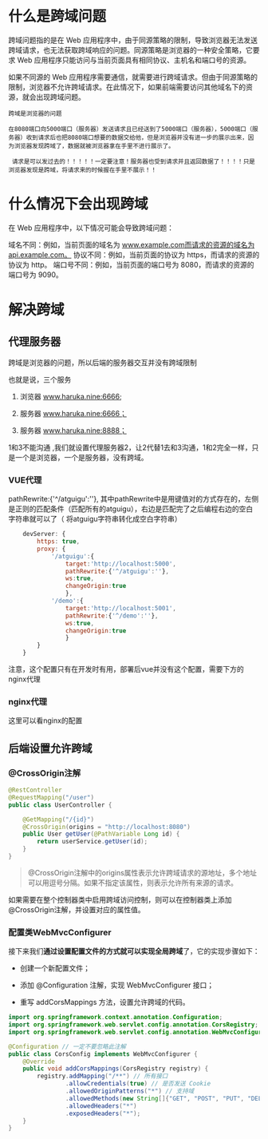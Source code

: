 

# 什么是跨域问题

跨域问题指的是在 Web 应用程序中，由于同源策略的限制，导致浏览器无法发送跨域请求，也无法获取跨域响应的问题。同源策略是浏览器的一种安全策略，它要求 Web 应用程序只能访问与当前页面具有相同协议、主机名和端口号的资源。

如果不同源的 Web 应用程序需要通信，就需要进行跨域请求。但由于同源策略的限制，浏览器不允许跨域请求。在此情况下，如果前端需要访问其他域名下的资源，就会出现跨域问题。


```Plain Text
跨域是浏览器的问题

在8080端口向5000端口（服务器）发送请求且已经送到了5000端口（服务器），5000端口（服务器）收到请求后也把8080端口想要的数据交给他，但是浏览器并没有进一步的展示出来，因为浏览器发现跨域了，数据就被浏览器拿在手里不进行展示了。

 请求是可以发过去的！！！！！一定要注意！服务器也受到请求并且返回数据了！！！！只是浏览器发现是跨域，将请求来的时候握在手里不展示！！
```



# 什么情况下会出现跨域

在 Web 应用程序中，以下情况可能会导致跨域问题：

域名不同：例如，当前页面的域名为 www.example.com而请求的资源的域名为api.example.com。
协议不同：例如，当前页面的协议为 https，而请求的资源的协议为 http。
端口号不同：例如，当前页面的端口号为 8080，而请求的资源的端口号为 9090。



# 解决跨域

## 代理服务器

跨域是浏览器的问题，所以后端的服务器交互并没有跨域限制

也就是说，三个服务

1. 浏览器 www.haruka.nine:6666;

2. 服务器 www.haruka.nine:6666；

3. 服务器 www.haruka.nine:8888；


1和3不能沟通 ,我们就设置代理服务器2，让2代替1去和3沟通，1和2完全一样，只是一个是浏览器，一个是服务器，没有跨域。

### VUE代理



pathRewrite:{'^/atguigu':''},  其中pathRewrite中是用键值对的方式存在的，左侧是正则的匹配条件（匹配所有的atguigu），右边是匹配完了之后编程右边的空白字符串就可以了（ 将atguigu字符串转化成空白字符串）

```JavaScript
    devServer: {
        https: true,
        proxy: {
            '/atguigu':{
                target:'http://localhost:5000',
                pathRewrite:{'^/atguigu':''},
                ws:true,
                changeOrigin:true
                },
            '/demo':{
                target:'http://localhost:5001',
                pathRewrite:{'^/demo':''},
                ws:true,
                changeOrigin:true  
                }
        }
    }
```



注意，这个配置只有在开发时有用，部署后vue并没有这个配置，需要下方的nginx代理



### nginx代理

这里可以看nginx的配置



## 后端设置允许跨域

### @CrossOrigin注解

```Java
@RestController
@RequestMapping("/user")
public class UserController {

    @GetMapping("/{id}")
    @CrossOrigin(origins = "http://localhost:8080")
    public User getUser(@PathVariable Long id) {
        return userService.getUser(id);
    }
}
```



> @CrossOrigin注解中的origins属性表示允许跨域请求的源地址，多个地址可以用逗号分隔。如果不指定该属性，则表示允许所有来源的请求。

  如果需要在整个控制器类中启用跨域访问控制，则可以在控制器类上添加@CrossOrigin注解，并设置对应的属性值。



### 配置类WebMvcConfigurer

接下来我们**通过设置配置文件的方式就可以实现全局跨域**了，它的实现步骤如下：

- 创建一个新配置文件；

- 添加 @Configuration 注解，实现 WebMvcConfigurer 接口；

- 重写 addCorsMappings 方法，设置允许跨域的代码。



```Java
import org.springframework.context.annotation.Configuration;
import org.springframework.web.servlet.config.annotation.CorsRegistry;
import org.springframework.web.servlet.config.annotation.WebMvcConfigurer;

@Configuration // 一定不要忽略此注解
public class CorsConfig implements WebMvcConfigurer {
    @Override
    public void addCorsMappings(CorsRegistry registry) {
        registry.addMapping("/**") // 所有接口
                .allowCredentials(true) // 是否发送 Cookie
                .allowedOriginPatterns("*") // 支持域
                .allowedMethods(new String[]{"GET", "POST", "PUT", "DELETE"}) // 支持方法
                .allowedHeaders("*")
                .exposedHeaders("*");
    }
}

```



